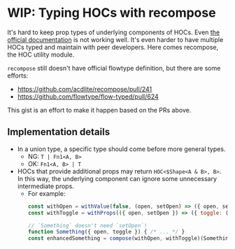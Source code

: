 # WIP: Typing HOCs with recompose

It's hard to keep prop types of underlying components of HOCs. Even [the official documentation](https://flowtype.org/docs/react.html#higher-order-components) is not working well. It's even harder to have multiple HOCs typed and maintain with peer developers. Here comes recompose, the HOC utility module.

`recompose` still doesn't have official flowtype definition, but there are some efforts:

- https://github.com/acdlite/recompose/pull/241
- https://github.com/flowtype/flow-typed/pull/624

This gist is an effort to make it happen based on the PRs above.

## Implementation details

- In a union type, a specific type should come before more general types.
  - NG: `T | Fn1<A, B>`
  - OK: `Fn1<A, B> | T`
- HOCs that provide additional props may return `HOC<$Shape<A & B>, B>`. In this way, the underlying component can ignore some unnecessary intermediate props.
  - For example:
    ```js
    const withOpen = withValue(false, (open, setOpen) => ({ open, setOpen }));
    const withToggle = withProps(({ open, setOpen }) => ({ toggle: () => setOpen(!open) }));

    // `Something` doesn't need `setOpen`!
    function Something({ open, toggle }) { /* ... */ }
    const enhancedSomething = compose(withOpen, withToggle)(Something);
    ```